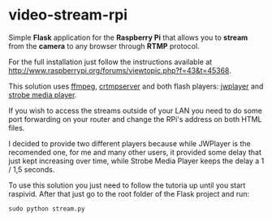 video-stream-rpi
================

Simple **Flask** application for the **Raspberry Pi** that allows you to **stream** from the **camera** to any browser through **RTMP** protocol.

For the full installation just follow the instructions available at http://www.raspberrypi.org/forums/viewtopic.php?f=43&t=45368.

This solution uses [ffmpeg](https://www.ffmpeg.org/), [crtmpserver](http://www.rtmpd.com/) and both flash players: [jwplayer](http://www.jwplayer.com/) and [strobe media player](http://sourceforge.net/projects/smp.adobe/files/).

If you wish to access the streams outside of your LAN you need to do some port forwarding on your router and change the RPi's address on both HTML files.

I decided to provide two different players because while JWPlayer is the recomended one, for me and many other users, it provided some delay that just kept increasing over time, while Strobe Media Player keeps the delay a 1 / 1,5 seconds.

To use this solution you just need to follow the tutoria up until you start raspivid. After that just go to the root folder of the Flask project and run:
```
sudo python stream.py
```
